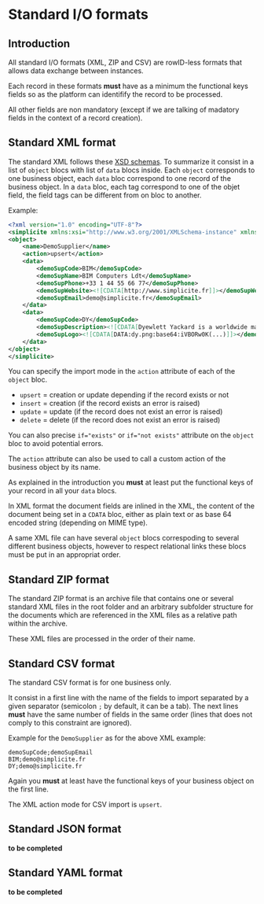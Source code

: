 Standard I/O formats
====================

<h2 id="introduction">Introduction</h2>

All standard I/O formats (XML, ZIP and CSV) are rowID-less formats that allows data exchange between instances.

Each record in these formats **must** have as a minimum the functional keys fields so as the platform can identifify the record to be processed.

All other fields are non mandatory (except if we are talking of madatory fields in the context of a record creation).

<h2 id="xml">Standard XML format</h2>

The standard XML follows these [XSD schemas](./schemas/). To summarize it consist in a list of `object` blocs with list of  `data` blocs inside.
Each `object` corresponds to one business object, each `data` bloc correspond to one record of the business object.
In a `data` bloc, each tag correspond to one of the objet field, the field tags can be different from on bloc to another.

Example:

```xml
<?xml version="1.0" encoding="UTF-8"?>
<simplicite xmlns:xsi="http://www.w3.org/2001/XMLSchema-instance" xmlns="http://www.simplicite.fr/base" xsi:schemaLocation="http://www.simplicite.fr/base https://www.simplicite.io/resources/schemas/base.xsd">
<object>
	<name>DemoSupplier</name>
	<action>upsert</action>
	<data>
		<demoSupCode>BIM</demoSupCode>
		<demoSupName>BIM Computers Ldt</demoSupName>
		<demoSupPhone>+33 1 44 55 66 77</demoSupPhone>
		<demoSupWebsite><![CDATA[http://www.simplicite.fr]]></demoSupWebsite>
		<demoSupEmail>demo@simplicite.fr</demoSupEmail>
	</data>
	<data>
		<demoSupCode>DY</demoSupCode>
		<demoSupDescription><![CDATA[Dyewlett Yackard is a worldwide manufacturer]]></demoSupDescription>
		<demoSupLogo><![CDATA[DATA:dy.png:base64:iVBORw0K(...)]]></demoSupLogo>
	</data>
</object>
</simplicite>
``` 

You can specify the import mode in the `action` attribute of each of the `object` bloc.

- `upsert` = creation or update depending if the record exists or not
- `insert` = creation (if the record exists an error is raised)
- `update` = update (if the record does not exist an error is raised)
- `delete` = delete (if the record does not exist an error is raised)

You can also precise `if="exists"` or `if="not exists"` attribute on the `object` bloc to avoid potential errors.

The `action` attribute can also be used to call a custom action of the business object by its name.

As explained in the introduction you **must** at least put the functional keys of your record in all your `data` blocs.

In XML format the document fields are inlined in the XML, the content of the document being set in a `CDATA` bloc, either as plain text or as base 64 encoded string (depending on MIME type).

A same XML file can have several `object` blocs correspoding to several different business objects, however to respect relational links these blocs must be put in an appropriat order.

<h2 id="zip">Standard ZIP format</h2>

The standard ZIP format is an archive file that contains one or several standard XML files in the root folder
and an arbitrary subfolder structure for the documents which are referenced in the XML files as a relative path within the archive.

These XML files are processed in the order of their name.

<h2 id="csv">Standard CSV format</h2>

The standard CSV format is for one business only.

It consist in a first line with the name of the fields to import separated by a given separator (semicolon `;` by default, it can be a tab).
The next lines **must** have the same number of fields in the same order (lines that does not comply to this constraint are ignored).

Example for the `DemoSupplier` as for the above XML example:

```csv
demoSupCode;demoSupEmail
BIM;demo@simplicite.fr
DY;demo@simplicite.fr
```

Again you **must** at least have the functional keys of your business object on the first line.

The XML action mode for CSV import is `upsert`.

<h2 id="json">Standard JSON format</h2>

**to be completed**

<h2 id="yaml">Standard YAML format</h2>

**to be completed**
